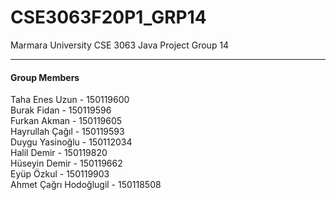 # CSE3063F20P1_GRP14
Marmara University CSE 3063 Java Project Group 14

***

#### Group Members
Taha Enes Uzun - 150119600\
Burak Fidan - 150119596\
Furkan Akman - 150119605\
Hayrullah Çağıl - 150119593\
Duygu Yasinoğlu - 150112034\
Halil Demir - 150119820\
Hüseyin Demir - 150119662\
Eyüp Özkul - 150119903\
Ahmet Çağrı Hodoğlugil - 150118508
